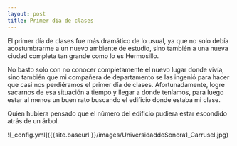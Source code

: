 ```yaml
---
layout: post
title: Primer dia de clases
---
```


El primer día de clases fue más dramático de lo usual, ya que no solo debía acostumbrarme a un nuevo ambiente de estudio, sino también a una nueva ciudad completa tan grande como lo es Hermosillo.

No basto solo con no conocer completamente el nuevo lugar donde vivía, sino también que mi compañera de departamento se las ingenió para hacer que casi nos perdiéramos el primer día de clases. Afortunadamente, logre sacarnos de esa situación a tiempo y llegar a donde teníamos, para luego estar al menos un buen rato buscando el edificio donde estaba mi clase.

Quien hubiera pensado que el número del edificio pudiera estar escondido atrás de un árbol.

![_config.yml]({{site.baseurl }}/images/UniversidaddeSonora1_Carrusel.jpg)

